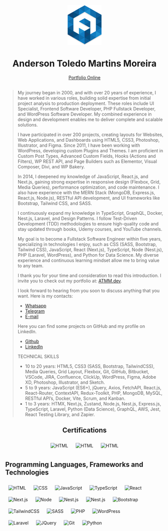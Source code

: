 <div align="center">
  <img src="./favicon.png" />
  <h1>Anderson Toledo Martins Moreira</h1>
  <a href="http://www.atmm.dev" target="_blank">Portfolio Online</a> <br /><br />
</div>

> My journey began in 2000, and with over 20 years of experience, I have worked in various roles, building solid expertise from initial project analysis to production deployment. These roles include UI Specialist, Frontend Software Developer, PHP Fullstack Developer, and WordPress Software Developer. My combined experience in design and development enables me to deliver complete and scalable solutions.
>
> I have participated in over 200 projects, creating layouts for Websites, Web Applications, and Dashboards using HTML5, CSS3, Photoshop, Illustrator, and Figma. Since 2011, I have been working with WordPress, developing custom Plugins and Themes. I am proficient in Custom Post Types, Advanced Custom Fields, Hooks (Actions and Filters), WP REST API, and Page Builders such as Elementor, Visual Composer, Divi, and WP Bakery.
>
> In 2014, I deepened my knowledge of JavaScript, React.js, and Next.js, gaining strong expertise in responsive design (Flexbox, Grid, Media Queries), performance optimization, and code maintenance. I also have experience with the MERN Stack (MongoDB, Express.js, React.js, Node.js), RESTful API development, and UI frameworks like Bootstrap, Tailwind CSS, and SASS.
> 
> I continuously expand my knowledge in TypeScript, GraphQL, Docker, Nest.js, Laravel, and Design Patterns. I follow Test-Driven Development (TDD) methodologies to ensure high-quality code and stay updated through books, Udemy courses, and YouTube channels.
>
> My goal is to become a Fullstack Software Engineer within five years, specializing in technologies I enjoy, such as CSS (SASS, Bootstrap, Tailwind CSS), JavaScript, React (Next.js), TypeScript, Node (Nest.js), PHP (Laravel, WordPress), and Python for Data Science. My diverse experience and continuous learning mindset allow me to bring value to any team.
>
> I thank you for your time and consideration to read this introduction. I invite you to check out my portfolio at: [ATMM.dev](https://www.atmm.dev).
>
> I look forward to hearing from you soon to discuss anything that you want. Here is my contacts:
> - [Whatsapp](https://bit.ly/3RoY44X)
> - [Telegram](https://bit.ly/3GonsSn)
> - [E-mail](mailto:atmmoreira.rj@gmail.com)
>
> Here you can find some projects on GitHub and my profile on LinkedIn.
> - [Github](https://github.com/atmmdev)
> - [LinkedIn](https://www.linkedin.com/in/atmmoreira)
>
> TECHNICAL SKILLS
> - 10 to 20 years: HTML5, CSS3 (SASS, Bootstrap, TailwindCSS), Media Queries, Grid Layout, Flexbox, Git, GitHub, Bitbucket, VSCode, JIRA, Confluence, ClickUp, WordPress, Figma, Adobe XD, Photoshop, Illustrator, and Sketch.
> - 5 to 9 years: JavaScript (ES6+), jQuery, Axios, FetchAPI, React.js, React-Router, ContextAPI, Redux-Toolkit, PHP, MongoDB, MySQL, RESTful API’s, Docker, Vite, Scrum, and Kanban.
> - 1 to 3 years: HTMX, Next.js, Zustand, Node.js, Nest.js, Express.js, TypeScript, Laravel, Python (Data Science), GraphQL, AWS, Jest, React Testing Library, and Zapier.

<div align="center">

  ## Certifications
  <img 
    alt="HTML"
    title="HTML" 
    width="120px" 
    style="padding: 10px;" 
    src="https://atmm.dev/badges/apollo-graphql.png" 
  />
  <img 
    alt="HTML"
    title="HTML" 
    width="120px" 
    style="padding: 10px;" 
    src="https://atmm.dev/badges/git-foundations.png" 
  />
 <img 
    alt="HTML"
    title="HTML" 
    width="120px" 
    style="padding: 10px;" 
    src="https://atmm.dev/badges/salesforce-associate.png" 
  />  
</div>

## Programming Languages, Frameworks and Technologies
<img 
    alt="HTML"
    title="HTML" 
    width="55px" 
    style="margin: 10px;" 
    src="https://cdn.jsdelivr.net/gh/devicons/devicon@latest/icons/html5/html5-original.svg" 
/>
<img 
    alt="CSS" 
    title="CSS"
    width="55px" 
    style="margin: 10px;" 
    src="https://cdn.jsdelivr.net/gh/devicons/devicon@latest/icons/css3/css3-original.svg" 
/>
<img 
    alt="JavaScript" 
    title="JavaScript"
    width="55px" 
    style="margin: 10px;" 
    src="https://cdn.jsdelivr.net/gh/devicons/devicon@latest/icons/javascript/javascript-original.svg" 
/>
<img 
    alt="TypeScript"
    title="TypeScript" 
    width="55px" 
    style="margin: 10px;" 
    src="https://cdn.jsdelivr.net/gh/devicons/devicon@latest/icons/typescript/typescript-original.svg" 
/>
<img 
    alt="React"
    title="React" 
    width="55px" 
    style="margin: 10px;" 
    src="https://cdn.jsdelivr.net/gh/devicons/devicon@latest/icons/react/react-original.svg" 
/>
<img 
    alt="Next.js" 
    title="Next.js"
    width="55px" 
    style="margin: 10px;" 
    src="https://cdn.jsdelivr.net/gh/devicons/devicon@latest/icons/nextjs/nextjs-original.svg" 
/>
<img 
    alt="Node" 
    title="Node"
    width="55px" 
    style="margin: 10px;" 
    src="https://cdn.jsdelivr.net/gh/devicons/devicon@latest/icons/nodejs/nodejs-original.svg" 
/>
<img 
    alt="Nest.js" 
    title="Nest.js"
    width="55px" 
    style="margin: 10px;" 
    src="https://cdn.jsdelivr.net/gh/devicons/devicon@latest/icons/nestjs/nestjs-original.svg" 
/>
<img 
    alt="Nest.js" 
    title="Nest.js"
    width="55px" 
    style="margin: 10px;" 
    src="https://cdn.jsdelivr.net/gh/devicons/devicon@latest/icons/graphql/graphql-plain.svg" 
/>
<img 
    alt="Bootstrap"
    title="Bootstrap" 
    width="55px" 
    style="margin: 10px;" 
    src="https://cdn.jsdelivr.net/gh/devicons/devicon@latest/icons/bootstrap/bootstrap-original.svg" 
/>
<img 
    alt="TailwindCSS" 
    title="TailwindCSS"
    width="55px" 
    style="margin: 10px;" 
    src="https://cdn.jsdelivr.net/gh/devicons/devicon@latest/icons/tailwindcss/tailwindcss-original.svg" 
/>
<img 
    alt="SASS" 
    title="SASS"
    width="55px" 
    style="margin: 10px;" 
    src="https://cdn.jsdelivr.net/gh/devicons/devicon@latest/icons/sass/sass-original.svg" 
/>
<img 
    alt="PHP" 
    title="PHP"
    width="55px" 
    style="margin: 10px;" 
    src="https://cdn.jsdelivr.net/gh/devicons/devicon@latest/icons/php/php-original.svg" 
/>
<img 
    alt="WordPress" 
    title="WordPress"
    width="55px" 
    style="margin: 10px;" 
    src="https://cdn.jsdelivr.net/gh/devicons/devicon@latest/icons/wordpress/wordpress-plain.svg" 
/>          
<img 
    alt="Laravel" 
    title="Laravel"
    width="55px" 
    style="margin: 10px;" 
    src="https://cdn.jsdelivr.net/gh/devicons/devicon@latest/icons/laravel/laravel-original.svg" 
/>
<img 
    alt="JQuery" 
    title="JQuery"
    width="55px" 
    style="margin: 10px;" 
    src="https://cdn.jsdelivr.net/gh/devicons/devicon@latest/icons/jquery/jquery-original.svg" 
/>
<img 
    alt="Git" 
    title="Git"
    width="55px" 
    style="margin: 10px;" 
    src="https://cdn.jsdelivr.net/gh/devicons/devicon@latest/icons/git/git-original.svg" 
/>
<img 
    alt="Python" 
    title="Python"
    width="55px" 
    style="margin: 10px;" 
    src="https://cdn.jsdelivr.net/gh/devicons/devicon@latest/icons/python/python-original.svg" 
/>
